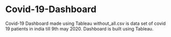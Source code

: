 # Covid-19-Dashboard
Covid-19 Dashboard made using Tableau
without_all.csv is data set of covid 19 patients in india till 9th may 2020.
Dashboard is built using Tableau.
